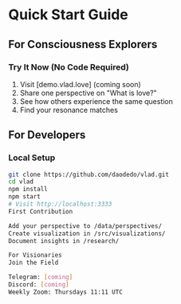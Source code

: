 # Quick Start Guide

## For Consciousness Explorers

### Try It Now (No Code Required)
1. Visit [demo.vlad.love] (coming soon)
2. Share one perspective on "What is love?"
3. See how others experience the same question
4. Find your resonance matches

## For Developers

### Local Setup
```bash
git clone https://github.com/daodedo/vlad.git
cd vlad
npm install
npm start
# Visit http://localhost:3333
First Contribution

Add your perspective to /data/perspectives/
Create visualization in /src/visualizations/
Document insights in /research/

For Visionaries
Join the Field

Telegram: [coming]
Discord: [coming]
Weekly Zoom: Thursdays 11:11 UTC

